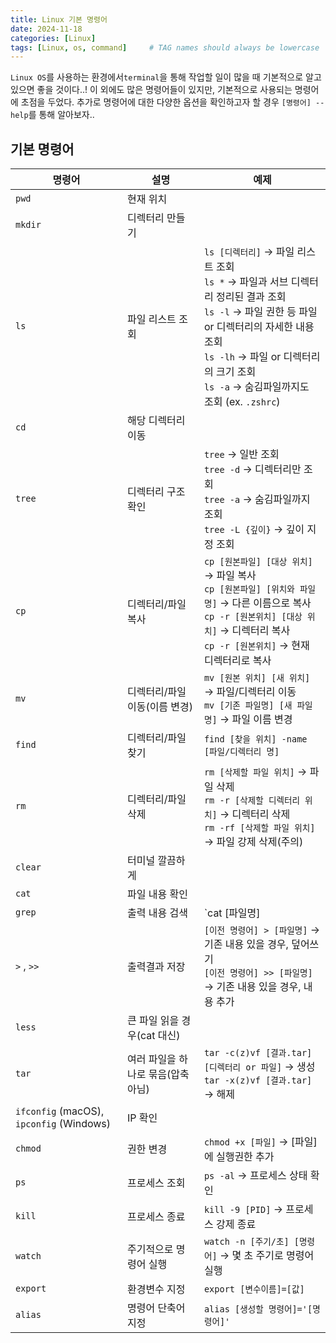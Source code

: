 ```yaml
---
title: Linux 기본 명령어
date: 2024-11-18 
categories: [Linux]
tags: [Linux, os, command]     # TAG names should always be lowercase
---
```

`Linux OS`를 사용하는 환경에서`terminal`을 통해 작업할 일이 많을 때 기본적으로 알고 있으면 좋을 것이다..! 
이 외에도 많은 명령어들이 있지만, 기본적으로 사용되는 명령어에 초점을 두었다.    추가로 명령어에 대한 다양한 옵션을 확인하고자 할 경우 `[명령어] --help`를 통해 알아보자..

## 기본 명령어

| 명령어         | 설명                              | 예제                                                                                                                                                                           |
| -------------- | --------------------------------- | ---------------------------------------------------------------------------------------------------------------------------------------------------------------------------- |
| `pwd`          | 현재 위치                         |                                                                                                                                                                              |
| `mkdir`        | 디렉터리 만들기                  |                                                                                                                                                                              |
| `ls`           | 파일 리스트 조회                 | `ls [디렉터리]` → 파일 리스트 조회<br>`ls *` → 파일과 서브 디렉터리 정리된 결과 조회<br>`ls -l` → 파일 권한 등 파일 or 디렉터리의 자세한 내용 조회<br>`ls -lh` → 파일 or 디렉터리의 크기 조회<br>`ls -a` → 숨김파일까지도 조회 (ex. `.zshrc`) |
| `cd`           | 해당 디렉터리 이동               |                                                                                                                                                                              |
| `tree`         | 디렉터리 구조 확인               | `tree` → 일반 조회<br>`tree -d` → 디렉터리만 조회<br>`tree -a` → 숨김파일까지 조회<br>`tree -L {깊이}` → 깊이 지정 조회                                                      |
| `cp`           | 디렉터리/파일 복사               | `cp [원본파일] [대상 위치]` → 파일 복사<br>`cp [원본파일] [위치와 파일명]` → 다른 이름으로 복사<br>`cp -r [원본위치] [대상 위치]` → 디렉터리 복사<br>`cp -r [원본위치]` → 현재 디렉터리로 복사 |
| `mv`           | 디렉터리/파일 이동(이름 변경)    | `mv [원본 위치] [새 위치]` → 파일/디렉터리 이동<br>`mv [기존 파일명] [새 파일명]` → 파일 이름 변경                                                                          |
| `find`         | 디렉터리/파일 찾기               | `find [찾을 위치] -name [파일/디렉터리 명]`                                                                                                                                |
| `rm`           | 디렉터리/파일 삭제               | `rm [삭제할 파일 위치]` → 파일 삭제<br>`rm -r [삭제할 디렉터리 위치]` → 디렉터리 삭제<br>`rm -rf [삭제할 파일 위치]` → 파일 강제 삭제(주의)                                 |
| `clear`        | 터미널 깔끔하게                  |                                                                                                                                                                              |
| `cat`          | 파일 내용 확인                   |                                                                                                                                                                              |
| `grep`         | 출력 내용 검색                   | `cat [파일명] | grep [검색어]` → 파일의 내용 검색<br>`grep -B n [검색어]` → 이전 n라인 출력<br>`grep -A n [검색어]` → 이후 n라인 출력<br>`grep -i [검색어]` → 대소문자 구분 없이 |
| `>` , `>>`     | 출력결과 저장                   | `[이전 명령어] > [파일명]` → 기존 내용 있을 경우, 덮어쓰기<br>`[이전 명령어] >> [파일명]` → 기존 내용 있을 경우, 내용 추가                                                |
| `less`         | 큰 파일 읽을 경우(cat 대신)      |                                                                                                                                                                              |
| `tar`          | 여러 파일을 하나로 묶음(압축 아님) | `tar -c(z)vf [결과.tar] [디렉터리 or 파일]` → 생성<br>`tar -x(z)vf [결과.tar]` → 해제                                                                                       |
| `ifconfig` (macOS), `ipconfig` (Windows) | IP 확인 |                                                                                                                                                                              |
| `chmod`        | 권한 변경                        | `chmod +x [파일]` → [파일]에 실행권한 추가                                                                                                                                  |
| `ps`           | 프로세스 조회                   | `ps -al` → 프로세스 상태 확인                                                                                                                                                |
| `kill`         | 프로세스 종료                   | `kill -9 [PID]` → 프로세스 강제 종료                                                                                                                                        |
| `watch`        | 주기적으로 명령어 실행           | `watch -n [주기/초] [명령어]` → 몇 초 주기로 명령어 실행                                                                                                                     |
| `export`       | 환경변수 지정                   | `export [변수이름]=[값]`                                                                                                                                                   |
| `alias`        | 명령어 단축어 지정              | `alias [생성할 명령어]='[명령어]'`                                                                                                                                            |


